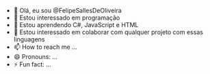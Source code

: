 - 👋 Olá, eu sou @FelipeSallesDeOliveira
- 👀 Estou interessado em programação
- 🌱 Estou aprendendo C#, JavaScript e HTML
- 💞️ Estou interessado em colaborar com qualquer projeto com essas linguagens
- 📫 How to reach me ...
- 😄 Pronouns: ...
- ⚡ Fun fact: ...

<!---
FelipeSallesDeOliveira/FelipeSallesDeOliveira is a ✨ special ✨ repository because its `README.md` (this file) appears on your GitHub profile.
You can click the Preview link to take a look at your changes.
--->
